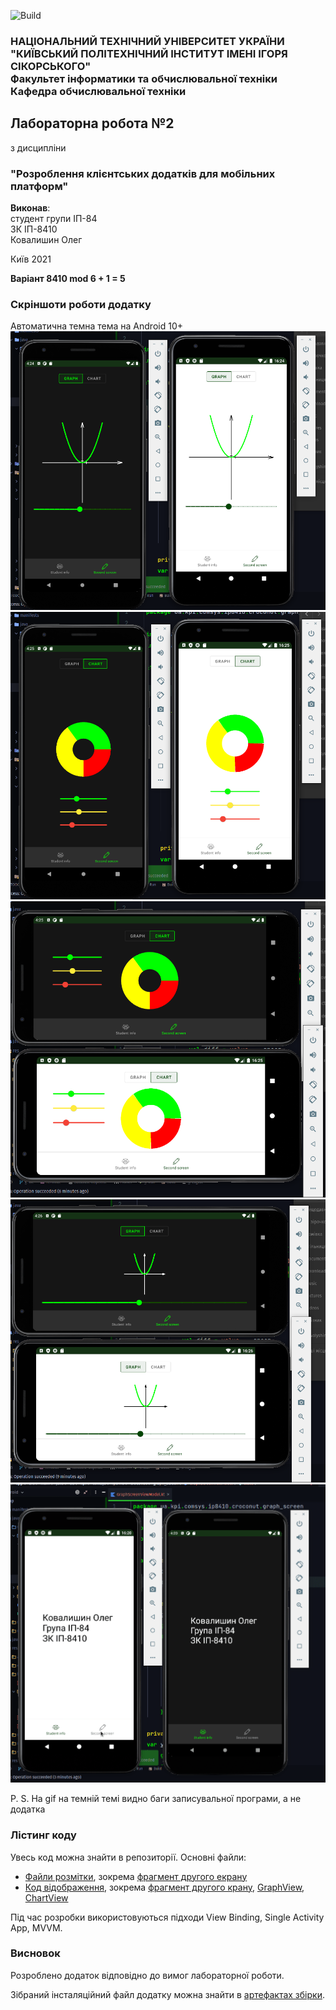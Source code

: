 ![Build](https://github.com/ALEGATOR1209/MobileLabs/workflows/Android%20.apk%20builder/badge.svg)

### НАЦІОНАЛЬНИЙ ТЕХНІЧНИЙ УНІВЕРСИТЕТ УКРАЇНИ<br/>"КИЇВСЬКИЙ ПОЛІТЕХНІЧНИЙ ІНСТИТУТ ІМЕНІ ІГОРЯ СІКОРСЬКОГО"<br/>Факультет інформатики та обчислювальної техніки<br/>Кафедра обчислювальної техніки

## Лабораторна робота №2
з дисципліни
### "Розроблення клієнтських додатків для мобільних платформ"

__Виконав__:<br/>
студент групи ІП-84<br/>
ЗК ІП-8410<br/>
Ковалишин Олег

Київ 2021

__Варіант 8410 mod 6 + 1 = 5__

### Скріншоти роботи додатку
Автоматична темна тема на Android 10+
![](screenshots/lab2pic1.png)
![](screenshots/lab2pic2.png)
![](screenshots/lab2pic3.png)
![](screenshots/lab2pic4.png)
![](screenshots/lab2.gif)

P. S. На gif на темній темі видно баги записувальної програми, а не додатка

### Лістинг коду
Увесь код можна знайти в репозиторії. Основні файли:

* [Файли розмітки](app/src/main/res), зокрема [фрагмент другого екрану](app/src/main/res/layout/fragment_graph_screen.xml)
* [Код відображення](app/src/main/java/ua/kpi/comsys/ip8410/croconut), зокрема [фрагмент другого крану](app/src/main/java/ua/kpi/comsys/ip8410/croconut/graph_screen/GraphScreenFragment.kt), [GraphView](app/src/main/java/ua/kpi/comsys/ip8410/croconut/graph_screen/views/GraphView.kt), [ChartView](app/src/main/java/ua/kpi/comsys/ip8410/croconut/graph_screen/views/ChartView.kt)

Під час розробки використовуються підходи View Binding, Single Activity App, MVVM.

### Висновок
Розроблено додаток відповідно до вимог лабораторної роботи.

Зібраний інсталяційний файл додатку можна знайти в [артефактах збірки](https://github.com/ALEGATOR1209/MobileLabs/actions).